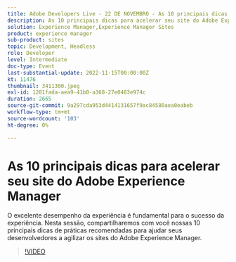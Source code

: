 ```yaml
---
title: Adobe Developers Live - 22 DE NOVEMBRO - As 10 principais dicas para acelerar seu site do Adobe Experience Manager
description: As 10 principais dicas para acelerar seu site do Adobe Experience ManagerO desempenho excepcional da experiência é a chave para o sucesso da experiência. Nesta sessão, compartilharemos com você nossas 10 principais dicas de práticas recomendadas para ajudar seus desenvolvedores a agilizar os sites do Adobe Experience Manager.
solution: Experience Manager,Experience Manager Sites
product: experience manager
sub-product: sites
topic: Development, Headless
role: Developer
level: Intermediate
doc-type: Event
last-substantial-update: 2022-11-15T00:00:00Z
kt: 11476
thumbnail: 3411300.jpeg
exl-id: 1281fada-aea9-41b0-a368-27e0483e974c
duration: 2665
source-git-commit: 9a297cda953d4414131657f9ac84580aea0eabeb
workflow-type: tm+mt
source-wordcount: '103'
ht-degree: 0%

---
```


# As 10 principais dicas para acelerar seu site do Adobe Experience Manager

O excelente desempenho da experiência é fundamental para o sucesso da experiência. Nesta sessão, compartilharemos com você nossas 10 principais dicas de práticas recomendadas para ajudar seus desenvolvedores a agilizar os sites do Adobe Experience Manager.

>[!VIDEO](https://video.tv.adobe.com/v/3457180/?quality=12&learn=on&captions=por_br)
